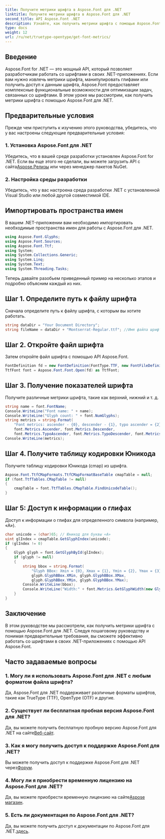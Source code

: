 ```yaml
---
title: Получите метрики шрифта в Aspose.Font для .NET
linktitle: Получите метрики шрифта в Aspose.Font для .NET
second_title: API Aspose.Font .NET
description: Узнайте, как получить метрики шрифта с помощью Aspose.Font для .NET. Пошаговое руководство с примерами кода. Включены предварительные условия и часто задаваемые вопросы. #Aspose #Шрифт
type: docs
weight: 12
url: /ru/net/truetype-opentype/get-font-metrics/
---
```

## Введение
Aspose.Font for .NET — это мощный API, который позволяет разработчикам работать со шрифтами в своих .NET-приложениях. Если вам нужно извлечь метрики шрифта, манипулировать глифами или получить доступ к данным шрифта, Aspose.Font предоставляет комплексные функциональные возможности для оптимизации задач, связанных со шрифтами. В этом уроке мы рассмотрим, как получить метрики шрифта с помощью Aspose.Font для .NET.
## Предварительные условия
Прежде чем приступить к изучению этого руководства, убедитесь, что у вас настроены следующие предварительные условия:
### 1. Установка Aspose.Font для .NET
 Убедитесь, что в вашей среде разработки установлен Aspose.Font for .NET. Если вы еще этого не сделали, вы можете загрузить API с сайта[Aspose.Релизы](https://releases.aspose.com/font/net/) или через менеджер пакетов NuGet.
### 2. Настройка среды разработки
Убедитесь, что у вас настроена среда разработки .NET с установленной Visual Studio или любой другой совместимой IDE.

## Импортировать пространства имен
В вашем .NET-приложении вам необходимо импортировать необходимые пространства имен для работы с Aspose.Font для .NET.
```csharp
using Aspose.Font.Glyphs;
using Aspose.Font.Sources;
using Aspose.Font.Ttf;
using System;
using System.Collections.Generic;
using System.Linq;
using System.Text;
using System.Threading.Tasks;
```
Теперь давайте разобьем приведенный пример на несколько этапов и подробно объясним каждый из них.
## Шаг 1. Определите путь к файлу шрифта
Сначала определите путь к файлу шрифта, с которым вы хотите работать.
```csharp
string dataDir = "Your Document Directory";
string fileName = dataDir + "Montserrat-Regular.ttf"; //Имя файла шрифта с полным путем
```
## Шаг 2. Откройте файл шрифта
Затем откройте файл шрифта с помощью API Aspose.Font.
```csharp
FontDefinition fd = new FontDefinition(FontType.TTF, new FontFileDefinition("ttf", new FileSystemStreamSource(fileName)));
TtfFont font = Aspose.Font.Font.Open(fd) as TtfFont;
```
## Шаг 3. Получение показателей шрифта
Получите различные метрики шрифта, такие как верхний, нижний и т. д.
```csharp
string name = font.FontName;
Console.WriteLine("Font name: " + name);
Console.WriteLine("Glyph count: " + font.NumGlyphs);
string metrics = string.Format(
    "Font metrics: ascender - {0}, descender - {1}, typo ascender = {2}, typo descender = {3}, UnitsPerEm = {4}",
    font.Metrics.Ascender, font.Metrics.Descender,
    font.Metrics.TypoAscender, font.Metrics.TypoDescender, font.Metrics.UnitsPerEM);
Console.WriteLine(metrics);
```
## Шаг 4. Получите таблицу кодировки Юникода
Получите таблицу кодировки Юникода (cmap) из шрифта.
```csharp
Aspose.Font.TtfCMapFormats.TtfCMapFormatBaseTable cmapTable = null;
if (font.TtfTables.CMapTable != null)
{
    cmapTable = font.TtfTables.CMapTable.FindUnicodeTable();
}
```
## Шаг 5: Доступ к информации о глифах
Доступ к информации о глифах для определенного символа (например, «А»).
```csharp
char unicode = (char)65; // Юникод для буквы «А»
uint glIndex = cmapTable.GetGlyphIndex(unicode);
if (glIndex != 0)
{
    Glyph glyph = font.GetGlyphById(glIndex);
    if (glyph != null)
    {
        string bbox = string.Format(
            "Glyph BBox: Xmin = {0}, Xmax = {1}, Ymin = {2}, Ymax = {3}",
            glyph.GlyphBBox.XMin, glyph.GlyphBBox.XMax,
            glyph.GlyphBBox.YMin, glyph.GlyphBBox.YMax);
        Console.WriteLine(bbox);
        Console.WriteLine("Width:" + font.Metrics.GetGlyphWidth(new GlyphUInt32Id(glIndex)));
    }
}
```
## Заключение
В этом руководстве мы рассмотрели, как получить метрики шрифта с помощью Aspose.Font для .NET. Следуя пошаговому руководству и понимая предварительные требования, вы сможете эффективно работать со шрифтами в своих .NET-приложениях с помощью API Aspose.Font.
## Часто задаваемые вопросы
### 1. Могу ли я использовать Aspose.Font для .NET с любым форматом файла шрифта?
Да, Aspose.Font для .NET поддерживает различные форматы шрифтов, такие как TrueType (TTF), OpenType (OTF) и другие.
### 2. Существует ли бесплатная пробная версия Aspose.Font для .NET?
 Да, вы можете получить бесплатную пробную версию Aspose.Font для .NET на сайте[Веб-сайт](https://releases.aspose.com/).
### 3. Как я могу получить доступ к поддержке Aspose.Font для .NET?
 Вы можете получить доступ к поддержке Aspose.Font для .NET через[Форум](https://forum.aspose.com/c/font/41).
### 4. Могу ли я приобрести временную лицензию на Aspose.Font для .NET?
 Да, вы можете приобрести временную лицензию на сайте[Aspose магазин](https://purchase.aspose.com/temporary-license/).
### 5. Есть ли документация по Aspose.Font для .NET?
 Да, вы можете получить доступ к документации по Aspose.Font для .NET.[здесь](https://reference.aspose.com/font/net/).